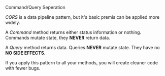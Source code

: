Command/Query Seperation

*CQRS* is a data pipeline pattern, but it's basic premis can be applied more widely.

A *Command* method returns either status information or nothing.  Commands mutate state, they **NEVER** return data.

A *Query* method returns data.  Queries **NEVER** mutate state.  They have no **NO SIDE EFFECTS**.

If you apply this pattern to all your methods, you will create cleaner code with fewer bugs.
